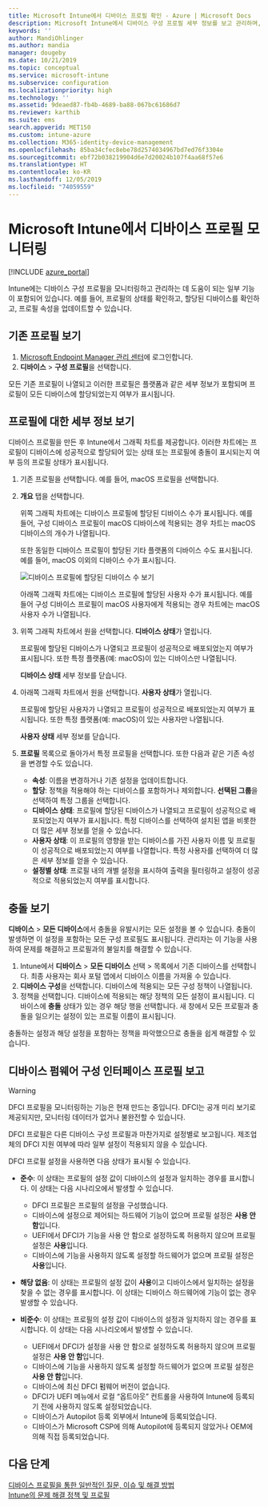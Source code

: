 ```yaml
---
title: Microsoft Intune에서 디바이스 프로필 확인 - Azure | Microsoft Docs
description: Microsoft Intune에서 디바이스 구성 프로필 세부 정보를 보고 관리하며, 프로필에 할당된 디바이스 수의 그래픽 차트를 보고, 프로필이 할당되거나 배포된 디바이스를 확인합니다. 충돌 설정이 있는 프로필의 문제를 해결할 수도 있습니다.
keywords: ''
author: MandiOhlinger
ms.author: mandia
manager: dougeby
ms.date: 10/21/2019
ms.topic: conceptual
ms.service: microsoft-intune
ms.subservice: configuration
ms.localizationpriority: high
ms.technology: ''
ms.assetid: 9deaed87-fb4b-4689-ba88-067bc61686d7
ms.reviewer: karthib
ms.suite: ems
search.appverid: MET150
ms.custom: intune-azure
ms.collection: M365-identity-device-management
ms.openlocfilehash: 85ba34cfec8ebe78d2574034967bd7ed76f3304e
ms.sourcegitcommit: ebf72b038219904d6e7d20024b107f4aa68f57e6
ms.translationtype: HT
ms.contentlocale: ko-KR
ms.lasthandoff: 12/05/2019
ms.locfileid: "74059559"
---
```

# <a name="monitor-device-profiles-in-microsoft-intune"></a>Microsoft Intune에서 디바이스 프로필 모니터링

[!INCLUDE [azure_portal](../includes/azure_portal.md)]

Intune에는 디바이스 구성 프로필을 모니터링하고 관리하는 데 도움이 되는 일부 기능이 포함되어 있습니다. 예를 들어, 프로필의 상태를 확인하고, 할당된 디바이스를 확인하고, 프로필 속성을 업데이트할 수 있습니다.

## <a name="view-existing-profiles"></a>기존 프로필 보기

1. [Microsoft Endpoint Manager 관리 센터](https://go.microsoft.com/fwlink/?linkid=2109431)에 로그인합니다.
2. **디바이스** > **구성 프로필**을 선택합니다.

모든 기존 프로필이 나열되고 이러한 프로필은 플랫폼과 같은 세부 정보가 포함되며 프로필이 모든 디바이스에 할당되었는지 여부가 표시됩니다.

## <a name="view-details-on-a-profile"></a>프로필에 대한 세부 정보 보기

디바이스 프로필을 만든 후 Intune에서 그래픽 차트를 제공합니다. 이러한 차트에는 프로필이 디바이스에 성공적으로 할당되어 있는 상태 또는 프로필에 충돌이 표시되는지 여부 등의 프로필 상태가 표시됩니다.

1. 기존 프로필을 선택합니다. 예를 들어, macOS 프로필을 선택합니다.
2. **개요** 탭을 선택합니다.

    위쪽 그래픽 차트에는 디바이스 프로필에 할당된 디바이스 수가 표시됩니다. 예를 들어, 구성 디바이스 프로필이 macOS 디바이스에 적용되는 경우 차트는 macOS 디바이스의 개수가 나열됩니다.

    또한 동일한 디바이스 프로필이 할당된 기타 플랫폼의 디바이스 수도 표시됩니다. 예를 들어, macOS 이외의 디바이스 수가 표시됩니다.

    ![디바이스 프로필에 할당된 디바이스 수 보기](./media/device-profile-monitor/device-configuration-profile-graphical-chart.png)

    아래쪽 그래픽 차트에는 디바이스 프로필에 할당된 사용자 수가 표시됩니다. 예를 들어 구성 디바이스 프로필이 macOS 사용자에게 적용되는 경우 차트에는 macOS 사용자 수가 나열됩니다.

3. 위쪽 그래픽 차트에서 원을 선택합니다. **디바이스 상태**가 열립니다.

    프로필에 할당된 디바이스가 나열되고 프로필이 성공적으로 배포되었는지 여부가 표시됩니다. 또한 특정 플랫폼(예: macOS)이 있는 디바이스만 나열됩니다.

    **디바이스 상태** 세부 정보를 닫습니다.

4. 아래쪽 그래픽 차트에서 원을 선택합니다. **사용자 상태**가 열립니다. 

    프로필에 할당된 사용자가 나열되고 프로필이 성공적으로 배포되었는지 여부가 표시됩니다. 또한 특정 플랫폼(예: macOS)이 있는 사용자만 나열됩니다.

    **사용자 상태** 세부 정보를 닫습니다.

5. **프로필** 목록으로 돌아가서 특정 프로필을 선택합니다. 또한 다음과 같은 기존 속성을 변경할 수도 있습니다.
    - **속성**: 이름을 변경하거나 기존 설정을 업데이트합니다.
    - **할당**: 정책을 적용해야 하는 디바이스를 포함하거나 제외합니다. **선택된 그룹**을 선택하여 특정 그룹을 선택합니다.
    - **디바이스 상태**: 프로필에 할당된 디바이스가 나열되고 프로필이 성공적으로 배포되었는지 여부가 표시됩니다. 특정 디바이스를 선택하여 설치된 앱을 비롯한 더 많은 세부 정보를 얻을 수 있습니다.
    - **사용자 상태**: 이 프로필의 영향을 받는 디바이스를 가진 사용자 이름 및 프로필이 성공적으로 배포되었는지 여부를 나열합니다. 특정 사용자를 선택하여 더 많은 세부 정보를 얻을 수 있습니다.
    - **설정별 상태**: 프로필 내의 개별 설정을 표시하여 출력을 필터링하고 설정이 성공적으로 적용되었는지 여부를 표시합니다.

## <a name="view-conflicts"></a>충돌 보기

**디바이스** > **모든 디바이스**에서 충돌을 유발시키는 모든 설정을 볼 수 있습니다. 충돌이 발생하면 이 설정을 포함하는 모든 구성 프로필도 표시됩니다. 관리자는 이 기능을 사용하여 문제를 해결하고 프로필과의 불일치를 해결할 수 있습니다.

1. Intune에서 **디바이스** > **모든 디바이스** 선택 &gt; 목록에서 기존 디바이스를 선택합니다. 최종 사용자는 회사 포털 앱에서 디바이스 이름을 가져올 수 있습니다.
2. **디바이스 구성**을 선택합니다. 디바이스에 적용되는 모든 구성 정책이 나열됩니다.
3. 정책을 선택합니다. 디바이스에 적용되는 해당 정책의 모든 설정이 표시됩니다. 디바이스에 **충돌** 상태가 있는 경우 해당 행을 선택합니다. 새 창에서 모든 프로필과 충돌을 일으키는 설정이 있는 프로필 이름이 표시됩니다.

충돌하는 설정과 해당 설정을 포함하는 정책을 파악했으므로 충돌을 쉽게 해결할 수 있습니다. 

## <a name="device-firmware-configuration-interface-profile-reporting"></a>디바이스 펌웨어 구성 인터페이스 프로필 보고

> [!WARNING]
> DFCI 프로필을 모니터링하는 기능은 현재 만드는 중입니다. DFCI는 공개 미리 보기로 제공되지만, 모니터링 데이터가 없거나 불완전할 수 있습니다.

DFCI 프로필은 다른 디바이스 구성 프로필과 마찬가지로 설정별로 보고됩니다. 제조업체의 DFCI 지원 여부에 따라 일부 설정이 적용되지 않을 수 있습니다.

DFCI 프로필 설정을 사용하면 다음 상태가 표시될 수 있습니다.

- **준수**: 이 상태는 프로필의 설정 값이 디바이스의 설정과 일치하는 경우를 표시합니다. 이 상태는 다음 시나리오에서 발생할 수 있습니다.

  - DFCI 프로필은 프로필의 설정을 구성했습니다.
  - 디바이스에 설정으로 제어되는 하드웨어 기능이 없으며 프로필 설정은 **사용 안 함**입니다.
  - UEFI에서 DFCI가 기능을 사용 안 함으로 설정하도록 허용하지 않으며 프로필 설정은 **사용**입니다.
  - 디바이스에 기능을 사용하지 않도록 설정할 하드웨어가 없으며 프로필 설정은 **사용**입니다.

- **해당 없음**: 이 상태는 프로필의 설정 값이 **사용**이고 디바이스에서 일치하는 설정을 찾을 수 없는 경우를 표시합니다. 이 상태는 디바이스 하드웨어에 기능이 없는 경우 발생할 수 있습니다.

- **비준수**: 이 상태는 프로필의 설정 값이 디바이스의 설정과 일치하지 않는 경우를 표시합니다. 이 상태는 다음 시나리오에서 발생할 수 있습니다.

  - UEFI에서 DFCI가 설정을 사용 안 함으로 설정하도록 허용하지 않으며 프로필 설정은 **사용 안 함**입니다.
  - 디바이스에 기능을 사용하지 않도록 설정할 하드웨어가 없으며 프로필 설정은 **사용 안 함**입니다.
  - 디바이스에 최신 DFCI 펌웨어 버전이 없습니다.
  - DFCI가 UEFI 메뉴에서 로컬 “옵트아웃” 컨트롤을 사용하여 Intune에 등록되기 전에 사용하지 않도록 설정되었습니다.
  - 디바이스가 Autopilot 등록 외부에서 Intune에 등록되었습니다.
  - 디바이스가 Microsoft CSP에 의해 Autopilot에 등록되지 않았거나 OEM에 의해 직접 등록되었습니다.

## <a name="next-steps"></a>다음 단계

[디바이스 프로필을 통한 일반적인 질문, 이슈 및 해결 방법](device-profile-troubleshoot.md)  
[Intune의 문제 해결 정책 및 프로필](troubleshoot-policies-in-microsoft-intune.md)
